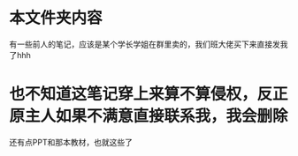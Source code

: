 # 本文件夹内容
有一些前人的笔记，应该是某个学长学姐在群里卖的，我们班大佬买下来直接发我了hhh
# 也不知道这笔记穿上来算不算侵权，反正原主人如果不满意直接联系我，我会删除
还有点PPT和那本教材，也就这些了